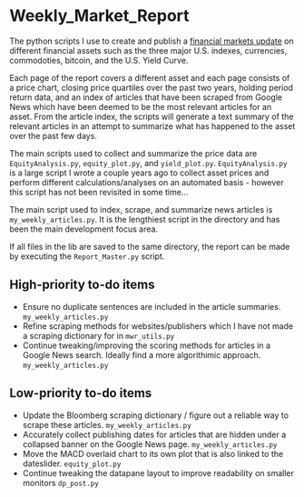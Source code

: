 # Weekly_Market_Report
The python scripts I use to create and publish a [financial markets update](https://cloud.datapane.com/reports/yklX1Qk/financial-markets-update/) on different financial assets such as the three major U.S. indexes, currencies, commodoties, bitcoin, and the U.S. Yield Curve.

Each page of the report covers a different asset and each page consists of a price chart, closing price quartiles over the past two years, holding period return data, and an index of articles that have been scraped from Google News which have been deemed to be the most relevant articles for an asset. From the article index, the scripts will generate a text summary of the relevant articles in an attempt to summarize what has happened to the asset over the past few days.

The main scripts used to collect and summarize the price data are `EquityAnalysis.py`, `equity_plot.py`, and `yield_plot.py`. `EquityAnalysis.py` is a large script I wrote a couple years ago to collect asset prices and perform different calculations/analyses on an automated basis - however this script has not been revisited in some time...

The main script used to index, scrape, and summarize news articles is `my_weekly_articles.py`. It is the lengthiest script in the directory and has been the main development focus area.

If all files in the lib are saved to the same directory, the report can be made by executing the `Report_Master.py` script.

## High-priority to-do items
- Ensure no duplicate sentences are included in the article summaries. `my_weekly_articles.py`
- Refine scraping methods for websites/publishers which I have not made a scraping dictionary for in `mwr_utils.py`
- Continue tweaking/improving the scoring methods for articles in a Google News search. Ideally find a more algorithimic approach. `my_weekly_articles.py`

## Low-priority to-do items
- Update the Bloomberg scraping dictionary / figure out a reliable way to scrape these articles. `my_weekly_articles.py`
- Accurately collect publishing dates for articles that are hidden under a collapsed banner on the Google News page. `my_weekly_articles.py`
- Move the MACD overlaid chart to its own plot that is also linked to the dateslider. `equity_plot.py`
- Continue tweaking the datapane layout to improve readability on smaller monitors `dp_post.py`
